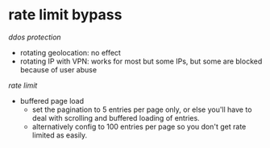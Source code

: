 # rate limit bypass

_ddos protection_

-   rotating geolocation: no effect
-   rotating IP with VPN: works for most but some IPs, but some are blocked because of user abuse

_rate limit_

-   buffered page load
    -   set the pagination to 5 entries per page only, or else you'll have to deal with scrolling and buffered loading of entries.
    -   alternatively config to 100 entries per page so you don't get rate limited as easily.
